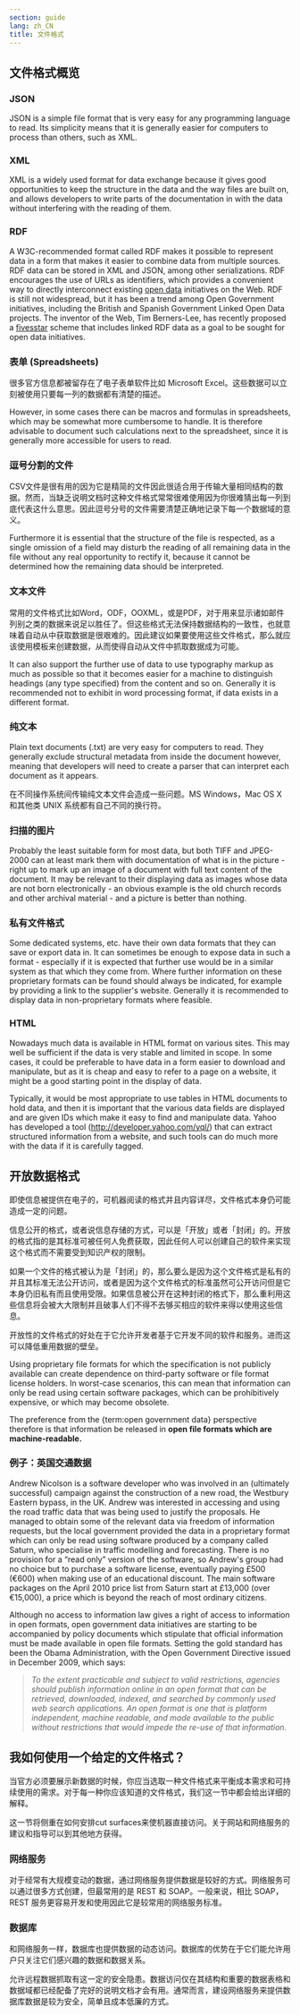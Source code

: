 ```yaml
---
section: guide
lang: zh_CN
title: 文件格式
---
```


## 文件格式概览

### JSON

JSON is a simple file format that is very easy for any programming language to read. Its simplicity means that it is generally easier for computers to process than others, such as XML.

### XML

XML is a widely used format for data exchange because it gives good opportunities to keep the structure in the data and the way files are built on, and allows developers to write parts of the documentation in with the data without interfering with the reading of them.

### RDF

A W3C-recommended format called RDF makes it possible to represent data in a form that makes it easier to combine data from multiple sources. RDF data can be stored in XML and JSON, among other serializations. RDF encourages the use of URLs as identifiers, which provides a convenient way to directly interconnect existing [open data](/glossary/zh_CN/terms/open-data/) initiatives on the Web. RDF is still not widespread, but it has been a trend among Open Government initiatives, including the British and Spanish Government Linked Open Data projects. The inventor of the Web, Tim Berners-Lee, has recently proposed a [fivesstar](http://lab.linkeddata.deri.ie/2010/star-scheme-by-example/) scheme that includes linked RDF data as a goal to be sought for open data initiatives.

### 表单 (Spreadsheets)

很多官方信息都被留存在了电子表单软件比如 Microsoft Excel。这些数据可以立刻被使用只要每一列的数据都有清楚的描述。

However, in some cases there can be macros and formulas in spreadsheets, which may be somewhat more cumbersome to handle. It is therefore advisable to document such calculations next to the spreadsheet, since it is generally more accessible for users to read.

### 逗号分割的文件

CSV文件是很有用的因为它是精简的文件因此很适合用于传输大量相同结构的数据。然而，当缺乏说明文档时这种文件格式常常很难使用因为你很难猜出每一列到底代表这什么意思。因此逗号分号的文件需要清楚正确地记录下每一个数据域的意义。

Furthermore it is essential that the structure of the file is respected, as a single omission of a field may disturb the reading of all remaining data in the file without any real opportunity to rectify it, because it cannot be determined how the remaining data should be interpreted.

### 文本文件

常用的文件格式比如Word，ODF，OOXML，或是PDF，对于用来显示诸如邮件列别之类的数据来说足以胜任了。但这些格式无法保持数据结构的一致性，也就意味着自动从中获取数据是很艰难的。因此建议如果要使用这些文件格式，那么就应该使用模板来创建数据，从而使得自动从文件中抓取数据成为可能。

It can also support the further use of data to use typography markup as much as possible so that it becomes easier for a machine to distinguish headings (any type specified) from the content and so on. Generally it is recommended not to exhibit in word processing format, if data exists in a different format.

### 纯文本

Plain text documents (.txt) are very easy for computers to read. They generally exclude structural metadata from inside the document however, meaning that developers will need to create a parser that can interpret each document as it appears.

在不同操作系统间传输纯文本文件会造成一些问题。MS Windows，Mac OS X 和其他类 UNIX 系统都有自己不同的换行符。

### 扫描的图片

Probably the least suitable form for most data, but both TIFF and JPEG-2000 can at least mark them with documentation of what is in the picture - right up to mark up an image of a document with full text content of the document. It may be relevant to their displaying data as images whose data are not born electronically - an obvious example is the old church records and other archival material - and a picture is better than nothing.

### 私有文件格式

Some dedicated systems, etc. have their own data formats that they can save or export data in. It can sometimes be enough to expose data in such a format - especially if it is expected that further use would be in a similar system as that which they come from. Where further information on these proprietary formats can be found should always be indicated, for example by providing a link to the supplier's website. Generally it is recommended to display data in non-proprietary formats where feasible.

### HTML

Nowadays much data is available in HTML format on various sites. This may well be sufficient if the data is very stable and limited in scope. In some cases, it could be preferable to have data in a form easier to download and manipulate, but as it is cheap and easy to refer to a page on a website, it might be a good starting point in the display of data.

Typically, it would be most appropriate to use tables in HTML documents to hold data, and then it is important that the various data fields are displayed and are given IDs which make it easy to find and manipulate data. Yahoo has developed a tool (<http://developer.yahoo.com/yql/>) that can extract structured information from a website, and such tools can do much more with the data if it is carefully tagged.

## 开放数据格式

即使信息被提供在电子的，可机器阅读的格式并且内容详尽，文件格式本身仍可能造成一定的问题。

信息公开的格式，或者说信息存储的方式，可以是「开放」或者「封闭」的。开放的格式指的是其标准可被任何人免费获取，因此任何人可以创建自己的软件来实现这个格式而不需要受到知识产权的限制。

如果一个文件的格式被认为是「封闭」的，那么要么是因为这个文件格式是私有的并且其标准无法公开访问，或者是因为这个文件格式的标准虽然可公开访问但是它本身仍旧私有而且使用受限。如果信息被公开在这种封闭的格式下，那么重利用这些信息将会被大大限制并且破事人们不得不去够买相应的软件来得以使用这些信息。

开放性的文件格式的好处在于它允许开发者基于它开发不同的软件和服务。进而这可以降低重用数据的壁垒。

Using proprietary file formats for which the specification is not publicly available can create dependence on third-party software or file format license holders. In worst-case scenarios, this can mean that information can only be read using certain software packages, which can be prohibitively expensive, or which may become obsolete.

The preference from the {term:open government data} perspective therefore is that information be released in **open file formats which are machine-readable.**

### 例子：英国交通数据

Andrew Nicolson is a software developer who was involved in an (ultimately successful) campaign against the construction of a new road, the Westbury Eastern bypass, in the UK. Andrew was interested in accessing and using the road traffic data that was being used to justify the proposals. He managed to obtain some of the relevant data via freedom of information requests, but the local government provided the data in a proprietary format which can only be read using software produced by a company called Saturn, who specialise in traffic modelling and forecasting. There is no provision for a “read only” version of the software, so Andrew's group had no choice but to purchase a software license, eventually paying £500 (€600) when making use of an educational discount. The main software packages on the April 2010 price list from Saturn start at £13,000 (over €15,000), a price which is beyond the reach of most ordinary citizens.

Although no access to information law gives a right of access to information in open formats, open government data initiatives are starting to be accompanied by policy documents which stipulate that official information must be made available in open file formats. Setting the gold standard has been the Obama Administration, with the Open Government Directive issued in December 2009, which says:

> *To the extent practicable and subject to valid restrictions, agencies should publish information online in an open format that can be retrieved, downloaded, indexed, and searched by commonly used web search applications. An open format is one that is platform independent, machine readable, and made available to the public without restrictions that would impede the re-use of that information.*

## 我如何使用一个给定的文件格式？

当官方必须要展示新数据的时候，你应当选取一种文件格式来平衡成本需求和可持续使用的需求。对于每一种你应该知道的文件格式，我们这一节中都会给出详细的解释。

这一节将侧重在如何安排cut surfaces来使机器直接访问。关于网站和网络服务的建议和指导可以到其他地方获得。

### 网络服务

对于经常有大规模变动的数据，通过网络服务提供数据是较好的方式。网络服务可以通过很多方式创建，但最常用的是 REST 和 SOAP。一般来说，相比 SOAP，REST 服务更容易开发和使用因此它是较常用的网络服务标准。

### 数据库

和网络服务一样，数据库也提供数据的动态访问。数据库的优势在于它们能允许用户只关注它们感兴趣的数据和数据关系。

允许远程数据抓取有这一定的安全隐患。数据访问仅在其结构和重要的数据表格和数据域都已经配备了完好的说明文档才会有用。通常而言，建设网络服务来提供数据库数据是较为安全，简单且成本低廉的方式。